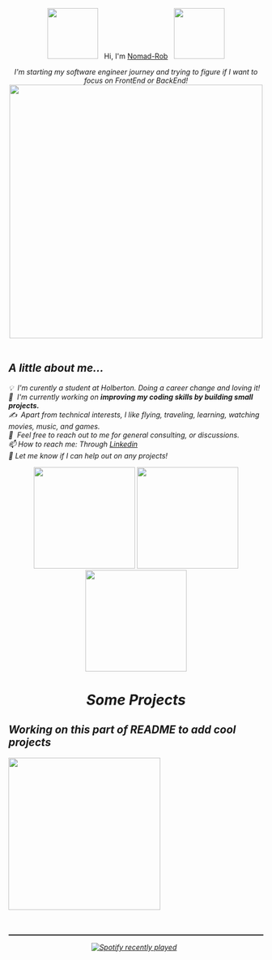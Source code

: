 <div align="center">

<img src="https://github.com/Anmol-Baranwal/Cool-GIFs-For-GitHub/assets/74038190/398b19b1-9aae-4c1f-8bc0-d172a2c08d68" width="100">  &nbsp;
Hi, I'm [Nomad-Rob](https//utkarssh11.github.io/Nomad-Rob-Portfolio-2.0/)  &nbsp;
<img src="https://github.com/Anmol-Baranwal/Cool-GIFs-For-GitHub/assets/74038190/398b19b1-9aae-4c1f-8bc0-d172a2c08d68" width="100">

<p><em>I'm starting my software engineer journey and trying to figure if I want to focus on FrontEnd or BackEnd!

  <img src="https://user-images.githubusercontent.com/74038190/225813708-98b745f2-7d22-48cf-9150-083f1b00d6c9.gif" width="500">
<br><br>
</div>

## A little about me...  


💡 &nbsp;I'm curently a student at Holberton. Doing a career change and loving it! \
🌱 &nbsp;I'm currently working on **improving my coding skills by building small projects.**\
✍️ &nbsp;Apart from technical interests, I like flying, traveling, learning, watching movies, music, and games.\
💬 &nbsp;Feel free to reach out to me for general consulting, or discussions. \
📫 How to reach me: Through [Linkedin](https://www.linkedin.com/in/robert-farley-a962a1123/) \
👻 Let me know if I can help out on any projects!
<div align="center">
  <img src="https://user-images.githubusercontent.com/74038190/213866269-5d00981c-7c98-46d7-8a8e-16f462f15227.gif" width="200" />
  <img src="https://user-images.githubusercontent.com/74038190/213866269-5d00981c-7c98-46d7-8a8e-16f462f15227.gif" width="200" />
  <img src="https://user-images.githubusercontent.com/74038190/213866269-5d00981c-7c98-46d7-8a8e-16f462f15227.gif" width="200" />
</div>
<h1 align="center"> Some Projects</h1>

## Working on this part of README to add cool projects

<img src="https://github.com/Anmol-Baranwal/Cool-GIFs-For-GitHub/assets/74038190/49abd3ca-b048-4f27-b7e0-ea6a7b172ac3" width="300">
<br><br>

<br/>
<hr style="border:0.3px solid gray"> </hr>

<div align="center">
  
[![Spotify recently played](https://spotify-recently-played-readme.vercel.app/api?user=31wfmdoey2b2vj2xzxiyis23mueq)](https://open.spotify.com/user/31wfmdoey2b2vj2xzxiyis23mueq)  &nbsp;
<br><br>
</div>
